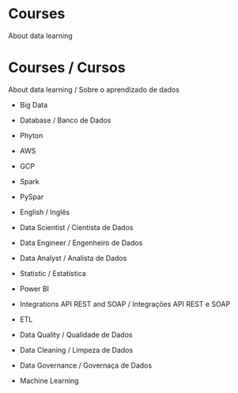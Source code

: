 # Courses
About data learning

# Courses / Cursos
About data learning / Sobre o aprendizado de dados

- Big Data

- Database / Banco de Dados 

- Phyton

- AWS

- GCP

- Spark

- PySpar

- English / Inglês

- Data Scientist / Cientista de Dados

- Data Engineer / Engenheiro de Dados

- Data Analyst / Analista de Dados

- Statistic / Estatística

- Power BI

- Integrations API REST and SOAP / Integrações API REST e SOAP

- ETL

- Data Quality / Qualidade de Dados

- Data Cleaning / Limpeza de Dados

- Data Governance / Governaça de Dados

- Machine Learning
